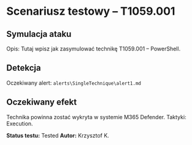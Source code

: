 # Scenariusz testowy – T1059.001

## Symulacja ataku

Opis: Tutaj wpisz jak zasymulować technikę T1059.001 – PowerShell.

## Detekcja

Oczekiwany alert: `alerts\SingleTechnique\alert1.md`

## Oczekiwany efekt

Technika powinna zostać wykryta w systemie M365 Defender. Taktyki: Execution.

**Status testu:** Tested
**Autor:** Krzysztof K.
